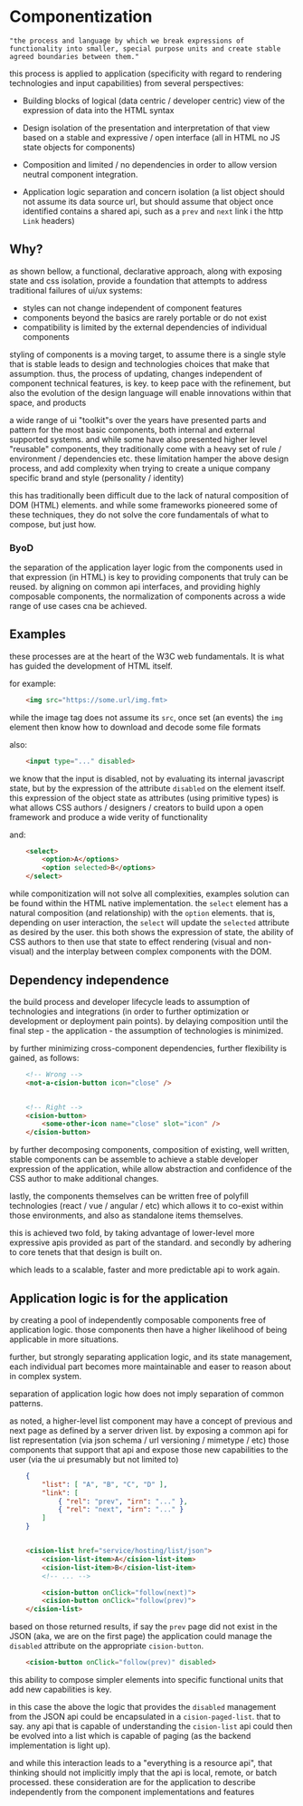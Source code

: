 # Componentization


	"the process and language by which we break expressions of functionality into smaller, special purpose units and create stable agreed boundaries between them."


this process is applied to application (specificity with regard to rendering technologies
and input capabilities) from several perspectives:

- Building blocks of logical (data centric / developer centric) view of the expression of data into the HTML syntax

- Design isolation of the presentation and interpretation of that view based on a stable and expressive / open interface (all in HTML no JS state objects for components)

- Composition and limited / no dependencies in order to allow version neutral component integration.

- Application logic separation and concern isolation (a list object should not assume its data source url, but should assume that object once identified contains a shared api, such as a `prev` and `next` link i the http `Link` headers)

## Why?

as shown bellow, a functional, declarative approach, along with exposing state and css isolation, provide a foundation that attempts to address traditional failures of ui/ux systems:

 - styles can not change independent of component features
 - components beyond the basics are rarely portable or do not exist
 - compatibility is limited by the external dependencies of individual components


styling of components is a moving target, to assume there is a single style that is stable leads to design and technologies choices that make that assumption. thus, the process of updating, changes independent of component technical features, is key.  to keep pace with the refinement, but also the evolution of the design language will enable innovations within that space, and products

a wide range of ui "toolkit"s over the years have presented parts and pattern for the most basic components, both internal and external supported systems.  and while some have also presented higher level "reusable" components, they traditionally come with a heavy set of rule / environment / dependencies etc.   these limitation hamper the above design process, and add complexity when trying to create a unique company specific brand and style (personality / identity)

this has traditionally been difficult due to the lack of natural composition of DOM (HTML) elements.  and while some frameworks pioneered some of these techniques, they do not solve the core fundamentals of what to compose, but just how.

### ByoD

the separation of the application layer logic from the components used in that expression (in HTML) is key to providing components that truly can be reused.  by aligning on common api interfaces, and providing highly composable components, the normalization of components across a wide range of use cases cna be achieved.



## Examples

these processes are at the heart of the W3C web fundamentals. It is what has guided the development of HTML itself.

for example:

```html
	<img src="https://some.url/img.fmt>
```

while the image tag does not assume its `src`, once set (an events) the `img` element then know how to download and decode some file formats


also:

```html
	<input type="..." disabled>
```

we know that the input is disabled, not by evaluating its internal javascript state, but by the expression of the attribute `disabled` on the element itself.
this expression of the object state as attributes (using primitive types) is what allows CSS authors / designers / creators to build upon a open framework
and produce a wide verity of functionality


and:

```html
	<select>
		<option>A</options>
		<option selected>B</options>
	</select>
```

while componitization will not solve all complexities, examples solution can be found within the HTML native implementation.
the `select` element has a natural composition (and relationship) with the `option` elements.   that is, depending on
user interaction, the `select` will update the `selected` attribute as desired by the user.
this both shows the expression of state, the ability of CSS authors to then use that state to effect
rendering (visual and non-visual) and the interplay between complex components with the DOM.



## Dependency independence

the build process and developer lifecycle leads to assumption of technologies and integrations (in order to further optimization or development or deployment pain points).  by delaying composition until the final step - the application - the assumption of technologies is minimized.

by further minimizing cross-component dependencies, further flexibility is gained, as follows:

```html
	<!-- Wrong -->
	<not-a-cision-button icon="close" />


	<!-- Right -->
	<cision-button>
		<some-other-icon name="close" slot="icon" />
	</cision-button>
```

by further decomposing components, composition of existing, well written, stable components can be assemble to achieve a stable developer expression of the application, while allow abstraction and confidence of the CSS author to make additional changes.


lastly, the components themselves can be written free of polyfill technologies (react / vue / angular / etc) which allows it to co-exist within those environments, and also as standalone items themselves.

this is achieved two fold, by taking advantage of lower-level more expressive apis provided as part of the standard.  and secondly by adhering to core tenets that that design is built on.

which leads to a scalable, faster and more predictable api to work again.


## Application logic is for the application

by creating a pool of independently composable components free of application logic. those components then have a higher likelihood of being applicable in more situations.

further, but strongly separating application logic, and its state management, each individual part becomes more maintainable and easer to reason about in complex system.

separation of application logic how does not imply separation of common patterns.

as noted, a higher-level list component may have a concept of previous and next page as defined by a server driven list.  by exposing a common api for list representation (via json schema / url versioning / mimetype / etc) those components that support that api and expose those new capabilities to the user (via the ui presumably but not limited to)

```json
	{
		"list": [ "A", "B", "C", "D" ],
		"link": [
			{ "rel": "prev", "irn": "..." },
			{ "rel": "next", "irn": "..." }
		]
	}
```

```html

	<cision-list href="service/hosting/list/json">
		<cision-list-item>A</cision-list-item>
		<cision-list-item>B</cision-list-item>
		<!-- ... -->

		<cision-button onClick="follow(next)">
		<cision-button onClick="follow(prev)">
	</cision-list>

```

based on those returned results, if say the `prev` page did not exist in the JSON (aka, we are on the first page) the application could manage the `disabled` attribute on the appropriate `cision-button`.

```html
	<cision-button onClick="follow(prev)" disabled>
```

this ability to compose simpler elements into specific functional units that add new capabilities is key.

in this case the above the logic that provides the `disabled` management from the JSON api could be encapsulated in a `cision-paged-list`.  that to say. any api that is capable of understanding the `cision-list` api could then be evolved into a list which is capable of paging (as the backend implementation is light up).

and while this interaction leads to a "everything is a resource api", that thinking should not implicitly imply that the api is local, remote, or batch processed.   these consideration are for the application to describe independently from the component implementations and features